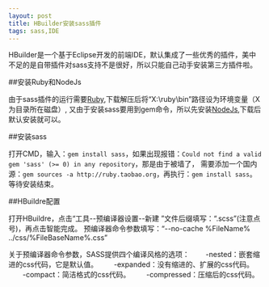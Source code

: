 ```yaml
---
layout: post
title: HBuilder安装sass插件
tags: sass,IDE
---
```

HBuilder是一个基于Eclipse开发的前端IDE，默认集成了一些优秀的插件，美中不足的是自带插件对sass支持不是很好，所以只能自己动手安装第三方插件啦。

##安装Ruby和NodeJs

由于sass插件的运行需要[Ruby](https://www.ruby-lang.org/zh_cn/downloads/),下载解压后将“X:\ruby\bin”路径设为环境变量（X为目录所在磁盘）,
又由于安装sass要用到gem命令，所以先安装[NodeJs](http://nodejs.cn/download/),下载后默认安装就可以。

##安装sass

打开CMD，输入：`gem install sass`，如果出现报错：`Could not find a valid gem 'sass' (>= 0) in any repository`，那是由于被墙了，
需要添加一个国内源：`gem sources -a http://ruby.taobao.org`，再执行：`gem install sass`。等待安装结束。

##HBuildre配置

打开HBuildre，点击“工具--预编译器设置--新建 ”文件后缀填写：“.scss”(注意点号)，再点击智能完成。
预编译器命令参数填写：“--no-cache %FileName% ../css/%FileBaseName%.css”

关于预编译器命令参数，SASS提供四个编译风格的选项：
　　-nested：嵌套缩进的css代码，它是默认值。
　　-expanded：没有缩进的、扩展的css代码。
　　-compact：简洁格式的css代码。
　　-compressed：压缩后的css代码。